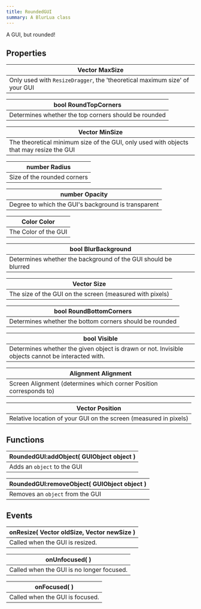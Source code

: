 ```yaml
---
title: RoundedGUI
summary: A BlurLua class
---
```



A GUI, but rounded!

## Properties
| **Vector** MaxSize |
| --------------------- |
| Only used with `ResizeDragger`, the 'theoretical maximum size' of your GUI     |

| **bool** RoundTopCorners |
| --------------------- |
| Determines whether the top corners should be rounded     |

| **Vector** MinSize |
| --------------------- |
| The theoretical minimum size of the GUI, only used with objects that may resize the GUI     |

| **number** Radius |
| --------------------- |
| Size of the rounded corners     |

| **number** Opacity |
| --------------------- |
| Degree to which the GUI's background is transparent     |

| **Color** Color |
| --------------------- |
| The Color of the GUI     |

| **bool** BlurBackground |
| --------------------- |
| Determines whether the background of the GUI should be blurred     |

| **Vector** Size |
| --------------------- |
| The size of the GUI on the screen (measured with pixels)     |

| **bool** RoundBottomCorners |
| --------------------- |
| Determines whether the bottom corners should be rounded     |

| **bool** Visible |
| --------------------- |
| Determines whether the given object is drawn or not. Invisible objects cannot be interacted with.     |

| **Alignment** Alignment |
| --------------------- |
| Screen Alignment (determines which corner Position corresponds to)     |

| **Vector** Position |
| --------------------- |
| Relative location of your GUI on the screen (measured in pixels)     |

## Functions
| RoundedGUI:addObject( **GUIObject** object )  |
| ------------------- |
| Adds an `object` to the GUI |



| RoundedGUI:removeObject( **GUIObject** object )  |
| ------------------- |
| Removes an `object` from the GUI |



## Events
| onResize( **Vector** oldSize, **Vector** newSize ) |
| -------------------------- |
| Called when the GUI is resized. |



| onUnfocused(  ) |
| -------------------------- |
| Called when the GUI is no longer focused. |



| onFocused(  ) |
| -------------------------- |
| Called when the GUI is focused. |



